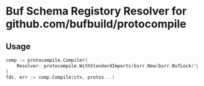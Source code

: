 # Buf Schema Registory Resolver for github.com/bufbuild/protocompile

## Usage

``` go
comp := protocompile.Compiler{
	Resolver: protocompile.WithStandardImports(bsrr.New(bsrr.BufLock("path/to/buf.lock"))),
}
fds, err := comp.Compile(ctx, protos...)
```
